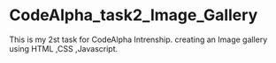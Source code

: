 # CodeAlpha_task2_Image_Gallery
This is  my 2st  task for CodeAlpha Intrenship. creating an Image gallery using  HTML ,CSS ,Javascript.
